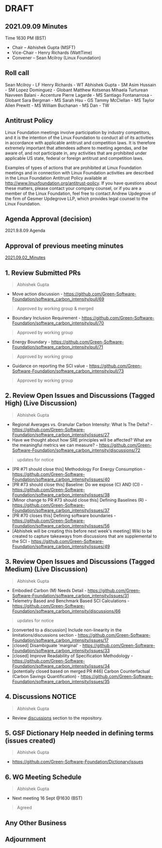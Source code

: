 # DRAFT


## 2021.09.09 Minutes
Time 1630 PM (BST)

- Chair – Abhishek Gupta (MSFT)
- Vice-Chair - Henry Richards (WattTime)
- Convener – Sean Mcilroy (Linux Foundation)
  
## Roll call


Sean Mcilroy - LF
Henry Richards - WT
Abhishek Gupta - SM
Asim Hussain - SM
Lopez Dominguez - Globant
Matthew Kotsenas
Mihaela Turturean
Navveen Balani - Accenture
Pierre Lagarde - MS
Santiago Fontanarrosa - Globant
Sara Bergman - MS
Sarah Hsu - GS
Tammy McClellan - MS
Taylor Allen Prewitt - MS
William Buchanan - MS
Dan - TW


## Antitrust Policy
Linux Foundation meetings involve participation by industry competitors, and it is the intention of the Linux Foundation to conduct 
all of its activities in accordance with applicable antitrust and competition laws. 
It is therefore extremely important that attendees adhere to meeting agendas, and be aware of, and not participate in, any activities 
that are prohibited under applicable US state, federal or foreign antitrust and competition laws.

Examples of types of actions that are prohibited at Linux Foundation meetings and in connection with Linux Foundation activities are 
described in the Linux Foundation Antitrust Policy available at http://www.linuxfoundation.org/antitrust-policy. 
If you have questions about these matters, please contact your company counsel, or if you are a member of the Linux Foundation, 
feel free to contact Andrew Updegrove of the firm of Gesmer Updegrove LLP, which provides legal counsel to the Linux Foundation.
  
## Agenda Approval (decision) 
2021.9.8.09 Agenda
  
## Approval of previous meeting minutes
[2021.09.02_Minutes](https://github.com/Green-Software-Foundation/standards_wg/blob/main/Agenda_Minutes/2021.09.02_minutes.md)

## 1. Review Submitted PRs
> Abhishek Gupta

- Move action discussion - https://github.com/Green-Software-Foundation/software_carbon_intensity/pull/69
> Approved by working group & merged

- Boundary Inclusion Requirement - https://github.com/Green-Software-Foundation/software_carbon_intensity/pull/70
> Approved by working group

- Energy Boundary - https://github.com/Green-Software-Foundation/software_carbon_intensity/pull/71
> Approved by working group

- Guidance on reporting the SCI value - https://github.com/Green-Software-Foundation/software_carbon_intensity/pull/73
> Approved by working group


## 2. Review Open Issues and Discussions (Tagged High) (Live Discussion)
> Abhishek Gupta
- Regional Averages vs. Granular Carbon Intensity: What Is The Delta? - https://github.com/Green-Software-Foundation/software_carbon_intensity/issues/27
- Have we thought about how SRE principles will be affected? What are the meaningful metrics we can measure? - https://github.com/Green-Software-Foundation/software_carbon_intensity/discussions/72
> updates for notice
- [PR #71 should close this] Methodology For Energy Consumption - https://github.com/Green-Software-Foundation/software_carbon_intensity/issues/40
- [PR #73 should close this] Baseline: Do we expose (C) AND (CI) - https://github.com/Green-Software-Foundation/software_carbon_intensity/issues/38
- [Minor change to PR #73 should close this] Defining Baselines (R) - https://github.com/Green-Software-Foundation/software_carbon_intensity/issues/37
- [PR #70 closes this] Defining software boundaries - https://github.com/Green-Software-Foundation/software_carbon_intensity/issues/56
- [Abhishek will be creating this before next week's meeting] Wiki to be created to capture takeaways from discussions that are supplemental to the SCI - https://github.com/Green-Software-Foundation/software_carbon_intensity/issues/49

## 3. Review Open Issues and Discussions (Tagged Medium) (Live Discussion)
> Abhishek Gupta
- Embodied Carbon (M) Needs Detail - https://github.com/Green-Software-Foundation/software_carbon_intensity/issues/31
- Telemetry Based and Benchmark Based SCI Calculations - https://github.com/Green-Software-Foundation/software_carbon_intensity/discussions/66
> updates for notice
- [converted to a discussion] Include non-linearity in the limitations/discussions section - https://github.com/Green-Software-Foundation/software_carbon_intensity/issues/17
- [closed] Disambiguate 'marginal' - https://github.com/Green-Software-Foundation/software_carbon_intensity/issues/33
- [closed] Improve Readability of Specification Methodology - https://github.com/Green-Software-Foundation/software_carbon_intensity/issues/34
- [potentially closed based on merged PR #46] Carbon Counterfactual (Carbon Savings Quantification) - https://github.com/Green-Software-Foundation/software_carbon_intensity/issues/35

## 4. Discussions NOTICE
> Abhishek Gupta
- Review [discussions](https://github.com/Green-Software-Foundation/software_carbon_intensity/discussions) section to the repository. 


## 5. GSF Dictionary Help needed in defining terms (issues created)
> Abhishek Gupta
- https://github.com/Green-Software-Foundation/Dictionary/issues

## 6. WG Meeting Schedule
> Abhishek Gupta
- Next meeting 16 Sept @1630 (BST) 

> Agreed

## Any Other Business

## Adjournment

